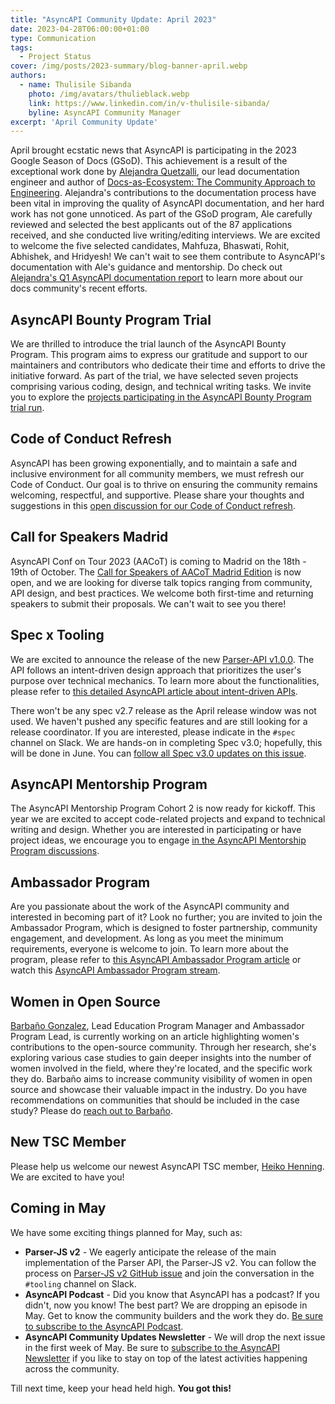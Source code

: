 ```yaml
---
title: "AsyncAPI Community Update: April 2023"
date: 2023-04-28T06:00:00+01:00
type: Communication
tags:
  - Project Status
cover: /img/posts/2023-summary/blog-banner-april.webp
authors:
  - name: Thulisile Sibanda
    photo: /img/avatars/thulieblack.webp
    link: https://www.linkedin.com/in/v-thulisile-sibanda/
    byline: AsyncAPI Community Manager
excerpt: 'April Community Update'
---
```


April brought ecstatic news that AsyncAPI is participating in the 2023 Google Season of Docs (GSoD). This achievement is a result of the exceptional work done by [Alejandra Quetzalli](https://www.linkedin.com/in/alejandra-quetzalli/), our lead documentation engineer and author of [Docs-as-Ecosystem: The Community Approach to Engineering](https://docsasecosystem.com/). Alejandra's contributions to the documentation process have been vital in improving the quality of AsyncAPI documentation, and her hard work has not gone unnoticed. As part of the GSoD program, Ale carefully reviewed and selected the best applicants out of the 87 applications received, and she conducted live writing/editing interviews. We are excited to welcome the five selected candidates, Mahfuza, Bhaswati, Rohit, Abhishek, and Hridyesh! We can't wait to see them contribute to AsyncAPI's documentation with Ale's guidance and mentorship. Do check out [Alejandra's Q1 AsyncAPI documentation report](https://www.asyncapi.com/blog/2023-Q1-docs-report) to learn more about our docs community's recent efforts.

## AsyncAPI Bounty Program Trial
We are thrilled to introduce the trial launch of the AsyncAPI Bounty Program. This program aims to express our gratitude and support to our maintainers and contributors who dedicate their time and efforts to drive the initiative forward. As part of the trial, we have selected seven projects comprising various coding, design, and technical writing tasks. We invite you to explore the [projects participating in the AsyncAPI Bounty Program trial run](https://github.com/issues?q=is%3Aopen+org%3Aasyncapi+label%3A%22bounty%22).

## Code of Conduct Refresh
AsyncAPI has been growing exponentially, and to maintain a safe and inclusive environment for all community members, we must refresh our Code of Conduct. Our goal is to thrive on ensuring the community remains welcoming, respectful, and supportive. Please share your thoughts and suggestions in this [open discussion for our Code of Conduct refresh](https://github.com/orgs/asyncapi/discussions/682).

## Call for Speakers Madrid 
AsyncAPI Conf on Tour 2023 (AACoT) is coming to Madrid on the 18th - 19th of October. The [Call for Speakers of AACoT Madrid Edition](https://sessionize.com/aacot-madrid/) is now open, and we are looking for diverse talk topics ranging from community, API design, and best practices. We welcome both first-time and returning speakers to submit their proposals. We can't wait to see you there!

## Spec x Tooling
We are excited to announce the release of the new [Parser-API v1.0.0](https://github.com/asyncapi/parser-api). The API follows an intent-driven design approach that prioritizes the user's purpose over technical mechanics. To learn more about the functionalities, please refer to [this detailed AsyncAPI article about intent-driven APIs](https://www.asyncapi.com/blog/intent-driven-api).

There won't be any spec v2.7 release as the April release window was not used. We haven't pushed any specific features and are still looking for a release coordinator. If you are interested, please indicate in the `#spec` channel on Slack. We are hands-on in completing Spec v3.0; hopefully, this will be done in June. You can [follow all Spec v3.0 updates on this issue](https://github.com/asyncapi/spec/issues/691#issuecomment-1488873682).

## AsyncAPI Mentorship Program
The AsyncAPI Mentorship Program Cohort 2 is now ready for kickoff. This year we are excited to accept code-related projects and expand to technical writing and design. Whether you are interested in participating or have project ideas, we encourage you to engage [in the AsyncAPI Mentorship Program discussions](https://github.com/orgs/asyncapi/discussions/689).

## Ambassador Program
Are you passionate about the work of the AsyncAPI community and interested in becoming part of it? Look no further; you are invited to join the Ambassador Program, which is designed to foster partnership,  community engagement, and development. As long as you meet the minimum requirements, everyone is welcome to join. To learn more about the program, please refer to [this AsyncAPI Ambassador Program article](https://www.asyncapi.com/blog/asyncapi-ambassador-program) or watch this [AsyncAPI Ambassador Program stream](https://youtu.be/3rg_7hIb9PQ).

## Women in Open Source
[Barbaño Gonzalez](https://www.linkedin.com/in/barbano-gonzalez-moreno), Lead Education Program Manager and Ambassador Program Lead, is currently working on an article highlighting women's contributions to the open-source community. Through her research, she's exploring various case studies to gain deeper insights into the number of women involved in the field, where they're located, and the specific work they do. Barbaño aims to increase community visibility of women in open source and showcase their valuable impact in the industry. Do you have recommendations on communities that should be included in the case study? Please do [reach out to Barbaño](https://www.linkedin.com/in/barbano-gonzalez-moreno).

## New TSC Member
Please help us welcome our newest AsyncAPI TSC member, [Heiko Henning](https://www.github.com/GreenRover). We are excited to have you!

## Coming in May
We have some exciting things planned for May, such as:

- **Parser-JS v2** - We eagerly anticipate the release of the main implementation of the Parser API, the Parser-JS v2. You can follow the process on [Parser-JS v2 GitHub issue](https://github.com/asyncapi/parser-js/issues/585) and join the conversation in the `#tooling` channel on Slack.
- **AsyncAPI Podcast** - Did you know that AsyncAPI has a podcast? If you didn't, now you know! The best part? We are dropping an episode in May. Get to know the community builders and the work they do. [Be sure to subscribe to the AsyncAPI Podcast](https://open.spotify.com/show/73BrcNwJ5ZI9ygR8nfElZi).
- **AsyncAPI Community Updates Newsletter** - We will drop the next issue in the first week of May. Be sure to [subscribe to the AsyncAPI Newsletter](https://www.asyncapi.com/newsletter) if you like to stay on top of the latest activities happening across the community.

Till next time, keep your head held high. **You got this!**
